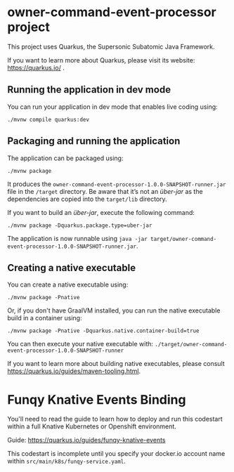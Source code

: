 # owner-command-event-processor project

This project uses Quarkus, the Supersonic Subatomic Java Framework.

If you want to learn more about Quarkus, please visit its website: https://quarkus.io/ .

## Running the application in dev mode

You can run your application in dev mode that enables live coding using:
```shell script
./mvnw compile quarkus:dev
```

## Packaging and running the application

The application can be packaged using:
```shell script
./mvnw package
```
It produces the `owner-command-event-processor-1.0.0-SNAPSHOT-runner.jar` file in the `/target` directory.
Be aware that it’s not an _über-jar_ as the dependencies are copied into the `target/lib` directory.

If you want to build an _über-jar_, execute the following command:
```shell script
./mvnw package -Dquarkus.package.type=uber-jar
```

The application is now runnable using `java -jar target/owner-command-event-processor-1.0.0-SNAPSHOT-runner.jar`.

## Creating a native executable

You can create a native executable using: 
```shell script
./mvnw package -Pnative
```

Or, if you don't have GraalVM installed, you can run the native executable build in a container using: 
```shell script
./mvnw package -Pnative -Dquarkus.native.container-build=true
```

You can then execute your native executable with: `./target/owner-command-event-processor-1.0.0-SNAPSHOT-runner`

If you want to learn more about building native executables, please consult https://quarkus.io/guides/maven-tooling.html.

# Funqy Knative Events Binding

You'll need to read the guide to learn how to deploy and run this codestart within a full Knative Kubernetes or Openshift
environment.

Guide: https://quarkus.io/guides/funqy-knative-events

This codestart is incomplete until you specify your docker.io account name within `src/main/k8s/funqy-service.yaml`.

